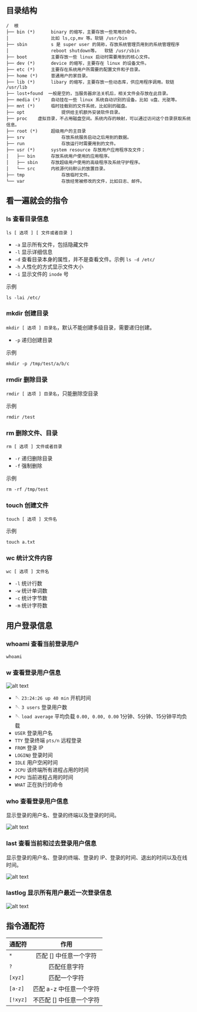 
## 目录结构

```:no-line-numbers
/  根
├── bin (*)  	 binary 的缩写，主要存放一些常用的命令。
│                比如 ls,cp,mv 等。软链 /usr/bin
├── sbin	     s 是 super user 的简称，存放系统管理员用到的系统管理程序
│                reboot shutdown等。	软链 /usr/sbin
├── boot  		 主要存放一些 linux 启动时需要用到的核心文件。
├── dev (*)		 device 的缩写，主要存在 linux 的设备文件。
├── etc (*)		 主要存在系统用户所需要的配置文件和子目录。
├── home (*)	 普通用户的家目录。
├── lib (*)		 libary 的缩写，主要存放一些动态库，供应用程序调用。软链 /usr/lib
├── lost+found	一般是空的，当服务器非法关机后，相关文件会存放在此目录。
├── media (*)	 自动挂在一些 linux 系统自动识别的设备。比如 u盘、光驱等。
├── mnt (*)		 临时挂载别的文件系统，比如别的磁盘。
├── opt				 提供给主机额外安装软件目录。	
├── proc    虚拟目录，不占用磁盘空间。系统内存的映射，可以通过访问这个目录获取系统信息。	
├── root (*)	 超级用户的主目录	
├── srv				 存放系统服务启动之后用到的数据。	
├── run				 存放运行时需要用到的文件。	
├── usr (*)		 system resource 存放用户应用程序及文件；
│   ├── bin		 存放系统用户使用的应用程序。
│   ├── sbin	 存放超级用户使用的高级程序及系统守护程序。
│   └── src		 内核源代码默认的放置目录。
├── tmp				 存放临时文件。	
└── var				 存放经常被修改的文件，比如日志、邮件。	
```

## 看一遍就会的指令

### ls 查看目录信息

`ls [ 选项 ] [ 文件或者目录 ]`

- `-a` 显示所有文件，包括隐藏文件
- `-l`  显示详细信息
- `-d`  查看目录本身的属性，并不是查看文件。示例 `ls -d /etc/`
- `-h`  人性化的方式显示文件大小
- `-i`  显示文件的 `inode` 号

示例

```shell :no-line-numbers
ls -lai /etc/
```

### mkdir 创建目录

`mkdir [ 选项 ] 目录名`，默认不能创建多级目录，需要递归创建。

- `-p`  递归创建目录

示例

```shell :no-line-numbers
mkdir -p /tmp/test/a/b/c
```

### rmdir 删除目录

`rmdir [ 选项 ] 目录名`，只能删除空目录

示例

```shell :no-line-numbers
rmdir /test
```

### rm 删除文件、目录

`rm [ 选项 ] 文件或者目录`

- `-r`  递归删除目录
- `-f`  强制删除

示例

```shell :no-line-numbers
rm -rf /tmp/test
```

### touch 创建文件

`touch [ 选项 ] 文件名`

示例

```shell :no-line-numbers
touch a.txt
```

### wc 统计文件内容

`wc [ 选项 ] 文件名`

- `-l`  统计行数
- `-w`  统计单词数
- `-c`  统计字节数
- `-m`  统计字符数

## 用户登录信息

### whoami 查看当前登录用户

```shell :no-line-numbers
whoami
```

### w 查看登录用户信息

![alt text](/devops/03.png)

- :sewing_needle: `23:24:26 up 40 min` 开机时间
- :sewing_needle: `3 users` 登录用户数
- :sewing_needle: `load average` 平均负载 `0.00, 0.00, 0.00` 1分钟、5分钟、15分钟平均负载
- `USER`  登录用户名
- `TTY`  登录终端 `pts/n` 远程登录
- `FROM`  登录 IP
- `LOGIN@` 登录时间
- `IDLE`  用户空闲时间
- `JCPU`  该终端所有进程占用的时间
- `PCPU`  当前进程占用的时间
- `WHAT`  正在执行的命令

### who 查看登录用户信息

显示登录的用户名、登录的终端以及登录的时间。

![alt text](/devops/04.png)

### last 查看当前和过去登录用户信息

显示登录的用户名、登录的终端、登录的 IP、登录的时间、退出的时间以及在线时间。

![alt text](/devops/05.png)

### lastlog 显示所有用户最近一次登录信息

![alt text](/devops/06.png)

## 指令通配符

| 通配符        |      作用      |
| ------------- | :-----------: |
| `*`      | 匹配 [] 中任意一个字符 |
| `?`      |   匹配任意字符    |
| `[xyz]` |   匹配一个字符   |
| `[a-z]` |   匹配 a-z 中任意一个字符    |
| `[!xyz]` |   不匹配 [] 中任意一个字符    |

<!-- ## 文件权限

![01](/devops/01.png)
![02](/devops/02.png)

``` bash
drwxr-xr-x.  2 root root   4096 4月  11 2018 etc
```

- `.`  ACL 权限
- `2` 硬链接引用计数
- `root` 所有者
- `root` 所有组
- `4096` 文件大小 -->